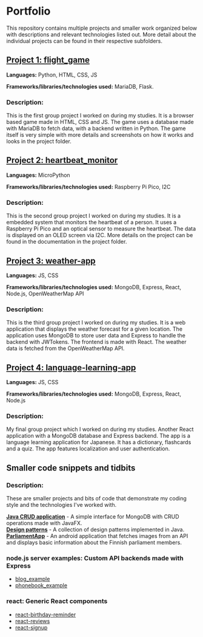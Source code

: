 # Portfolio

This repository contains multiple projects and smaller work organized below with descriptions and relevant technologies listed out. More detail about the individual projects can be found in their respective subfolders.

## [Project 1: flight_game](https://github.com/Antti-Kukkonen/portfolio/tree/main/flight_game)

**Languages:** Python, HTML, CSS, JS

**Frameworks/libraries/technologies used:** MariaDB, Flask.

### Description:

This is the first group project I worked on during my studies. It is a browser based game made in HTML, CSS and JS. The game uses a database made with MariaDB to fetch data, with a backend written in Python. The game itself is very simple with more details and screenshots on how it works and looks in the project folder.

## [Project 2: heartbeat_monitor](https://github.com/Antti-Kukkonen/portfolio/tree/main/heartbeat_monitor)

**Languages:** MicroPython

**Frameworks/libraries/technologies used:** Raspberry Pi Pico, I2C

### Description:

This is the second group project I worked on during my studies. It is a embedded system that monitors the heartbeat of a person. It uses a Raspberry Pi Pico and an optical sensor to measure the heartbeat. The data is displayed on an OLED screen via I2C. More details on the project can be found in the documentation in the project folder.

## [Project 3: weather-app](https://github.com/Antti-Kukkonen/portfolio/tree/main/react/weather-app)

**Languages:** JS, CSS

**Frameworks/libraries/technologies used:** MongoDB, Express, React, Node.js, OpenWeatherMap API

### Description:

This is the third group project I worked on during my studies. It is a web application that displays the weather forecast for a given location. The application uses MongoDB to store user data and Express to handle the backend with JWTokens. The frontend is made with React. The weather data is fetched from the OpenWeatherMap API.

## [Project 4: language-learning-app](https://github.com/Antti-Kukkonen/portfolio/tree/main/react/language-learning-app)

**Languages:** JS, CSS

**Frameworks/libraries/technologies used:** MongoDB, Express, React, Node.js

### Description:

My final group project which I worked on during my studies. Another React application with a MongoDB database and Express backend. The app is a language learning application for Japanese. It has a dictionary, flashcards and a quiz. The app features localization and user authentication.

## Smaller code snippets and tidbits

### Description:

These are smaller projects and bits of code that demonstrate my coding style and the technologies I've worked with.

**[Java CRUD application](https://github.com/Antti-Kukkonen/portfolio/tree/main/Java-CRUD)** - A simple interface for MongoDB with CRUD operations made with JavaFX.\
**[Design patterns](https://github.com/Antti-Kukkonen/portfolio/tree/main/design-patterns)** - A collection of design patterns implemented in Java.\
**[ParliamentApp](https://github.com/Antti-Kukkonen/portfolio/tree/main/ParliamentApp)** - An android application that fetches images from an API and displays basic information about the Finnish parliament members.

### node.js server examples: Custom API backends made with Express

-   [blog_example](https://github.com/Antti-Kukkonen/portfolio/tree/main/node.js%20servers/blog_example)
-   [phonebook_example](https://github.com/Antti-Kukkonen/portfolio/tree/main/node.js%20servers/phonebook_example)

### react: Generic React components

-   [react-birthday-reminder](https://github.com/Antti-Kukkonen/portfolio/tree/main/react/react-birthday-reminder)
-   [react-reviews](https://github.com/Antti-Kukkonen/portfolio/tree/main/react/react-reviews)
-   [react-signup](https://github.com/Antti-Kukkonen/portfolio/tree/main/react/react-signup)

